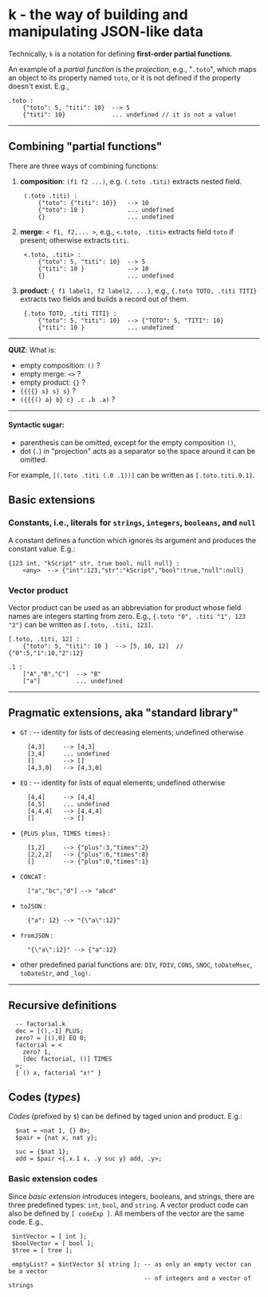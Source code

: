 # k - the way of building and manipulating JSON-like data

Technically, `k` is a notation for defining __first-order partial functions__.

An example of a _partial function_ is the _projection_, e.g., "`.toto`", 
which maps an object to its property named `toto`, or it is not defined if 
the property doesn't exist. E.g.,

    .toto :
        {"toto": 5, "titi": 10}  --> 5
        {"titi": 10}             ... undefined // it is not a value!

---

## Combining "partial functions"

There are three ways of combining functions:

1. __composition__: `(f1 f2 ...)`, e.g. `(.toto .titi)` extracts
   nested field.

        (.toto .titi) :
            {"toto": {"titi": 10}}   --> 10
            {"toto": 10 }            ... undefined
            {}                       ... undefined

2. __merge__: `< f1, f2,... >`, e.g., `<.toto, .titi>` extracts field
   `toto` if present; otherwise extracts `titi`.

        <.toto, .titi> :
            {"toto": 5, "titi": 10}  --> 5
            {"titi": 10 }            --> 10
            {}                       ... undefined

3. __product__: `{ f1 label1, f2 label2, ...}`, e.g., `{.toto TOTO,
   .titi TITI}` extracts two fields and builds a record out of them.

        {.toto TOTO, .titi TITI} :
            {"toto": 5, "titi": 10}  --> {"TOTO": 5, "TITI": 10}
            {"titi": 10 }            ... undefined

---

__QUIZ__: What is:

 - empty composition: `()` ?
 - empty merge: `<>` ?
 - empty product: `{}` ?
 - `{{{{} s} s} s}` ?
 - `({{{() a} b} c} .c .b .a)` ?

---

#### Syntactic sugar: 

 - parenthesis can be omitted, except for the empty composition `()`,
 - dot (`.`) in "projection" acts as a separator so the space around it can be omitted.

For example, `[(.toto .titi (.0 .1))]` can be written as `[.toto.titi.0.1]`.


## Basic extensions

### Constants, i.e., literals for `strings`, `integers`, `booleans`, and `null`

A constant defines a function which ignores its argument and produces
the constant value. E.g.:

    {123 int, "kScript" str, true bool, null null} :
        <any>  --> {"int":123,"str":"kScript","bool":true,"null":null}

### Vector product

Vector product can be used as an abbreviation for product whose field
names are integers starting from zero. E.g., `{.toto "0", .titi "1",
123 "2"}` can be written as `[.toto, .titi, 123]`.

    [.toto, .titi, 12] :
        {"toto": 5, "titi": 10 }  --> [5, 10, 12]  // {"0":5,"1":10,"2":12}

    .1 :
        ["A","B","C"]  --> "B"
        ["a"]          ... undefined
---

## Pragmatic extensions, aka "standard library"

- `GT` : -- identity for lists of decreasing elements; undefined otherwise  

        [4,3]     --> [4,3]
        [3,4]     ... undefined
        []        --> []
        [4,3,0]   --> [4,3,0]

- `EQ` : -- identity for lists of equal elements; undefined otherwise

        [4,4]     --> [4,4]
        [4,5]     ... undefined
        [4,4,4]   --> [4,4,4]
        []        --> []

- `{PLUS plus, TIMES times}` : 

        [1,2]     --> {"plus":3,"times":2}
        [2,2,2]   --> {"plus":6,"times":8}
        []        --> {"plus":0,"times":1}

- `CONCAT` :

        ["a","bc","d"] --> "abcd"

- `toJSON` :

        {"a": 12} --> "{\"a\":12}"

- `fromJSON` : 
 
        "{\"a\":12}" --> {"a":12}

- other predefined parial functions are: `DIV`, `FDIV`, `CONS`, `SNOC`, `toDateMsec`,
  `toDateStr`, and `_log!`.

---

## Recursive definitions

      -- factorial.k
      dec = [(),-1] PLUS;
      zero? = [(),0] EQ 0;
      factorial = <
        zero? 1, 
        [dec factorial, ()] TIMES
      >;
      { () x, factorial "x!" }

## Codes (_types_)

_Codes_ (prefixed by `$`) can be defined by taged union and product. E.g.:

      $nat = <nat 1, {} 0>;
      $pair = {nat x, nat y};
      
      suc = {$nat 1};
      add = $pair <{.x.1 x, .y suc y} add, .y>;

### Basic extension codes

Since _basic extension_ introduces integers, booleans, and strings, there are three 
predefined types: `int`, `bool`, and `string`. A vector product code can also be defined 
by `[ codeExp ]`.  All members of the vector are the same code. E.g.,

     $intVector = [ int ];
     $boolVector = [ bool ];
     $tree = [ tree ];

     emptyList? = $intVector $[ string ]; -- as only an empty vector can be a vector 
                                          -- of integers and a vector of strings



